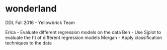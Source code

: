 # wonderland
DDL Fall 2016 - Yellowbrick Team


Erica - Evaluate different regression models on the data
Ben - Use Sjplot to evaluate the fit of different regression models
Morgan - Apply classification techniques to the data